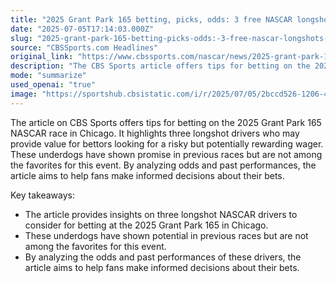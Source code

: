 ```yaml
---
title: "2025 Grant Park 165 betting, picks, odds: 3 free NASCAR longshots for the Chicago Street Race"
date: "2025-07-05T17:14:03.000Z"
slug: "2025-grant-park-165-betting-picks-odds:-3-free-nascar-longshots-for-the-chicago-street-race"
source: "CBSSports.com Headlines"
original_link: "https://www.cbssports.com/nascar/news/2025-grant-park-165-betting-picks-odds-3-free-nascar-longshots-for-the-chicago-street-race/"
description: "The CBS Sports article offers tips for betting on the 2025 Grant Park 165 NASCAR race in Chicago, focusing on three longshot drivers who may provide value for bettors. These underdogs have shown promise in past races but are not favored to win the event. By analyzing odds and past performances, the article aims to help fans make informed decisions when placing their bets on the race."
mode: "summarize"
used_openai: "true"
image: "https://sportshub.cbsistatic.com/i/r/2025/07/05/2bccd526-1206-405f-95f8-f2f089270287/thumbnail/1200x675/b7b8ee1d67a44e8e8f68b1a91983d883/chris-buescher-nascar-getty-images.jpg"
---
```


The article on CBS Sports offers tips for betting on the 2025 Grant Park 165 NASCAR race in Chicago. It highlights three longshot drivers who may provide value for bettors looking for a risky but potentially rewarding wager. These underdogs have shown promise in previous races but are not among the favorites for this event. By analyzing odds and past performances, the article aims to help fans make informed decisions about their bets.

Key takeaways:
- The article provides insights on three longshot NASCAR drivers to consider for betting at the 2025 Grant Park 165 in Chicago.
- These underdogs have shown potential in previous races but are not among the favorites for this event.
- By analyzing the odds and past performances of these drivers, the article aims to help fans make informed decisions about their bets.
